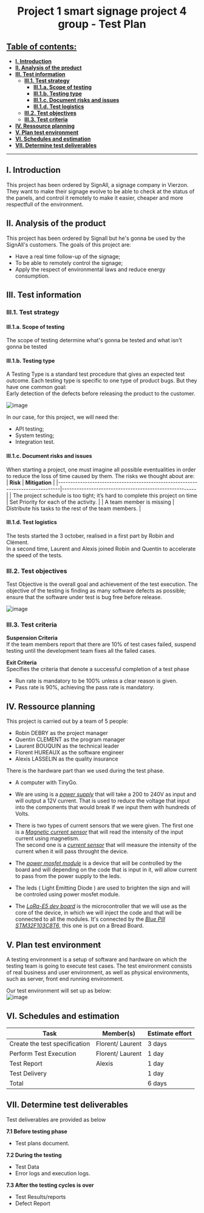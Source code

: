 <h1 style="text-align: center">Project 1 smart signage project 4 group - Test Plan</h1>

<h2 style="text-decoration: underline">Table of contents:</h2>

- [**I. Introduction**](#i-introduction)
- [**II. Analysis of the product**](#ii-analysis-of-the-product)
- [**III. Test information**](#iii-test-information)
  - [**III.1. Test strategy**](#iii1-test-strategy)
    - [**III.1.a. Scope of testing**](#iii1a-scope-of-testing)
    - [**III.1.b. Testing type**](#iii1b-testing-type)
    - [**III.1.c. Document risks and issues**](#iii1c-document-risks-and-issues)
    - [**III.1.d. Test logistics**](#iii1d-test-logistics)
  - [**III.2. Test objectives**](#iii2-test-objectives)
  - [**III.3. Test criteria**](#iii3-test-criteria)
- [**IV. Ressource planning**](#iv-ressource-planning)
- [**V. Plan test environment**](#v-plan-test-environment)
- [**VI. Schedules and estimation**](#vi-schedules-and-estimation)
- [**VII. Determine test deliverables**](#vii-determine-test-deliverables)
  
---  

## **I. Introduction**

This project has been ordered by SignAll, a signage company in Vierzon. <br>
They want to make their signage evolve to be able to check at the status of the panels, and control it remotely to make it easier, cheaper and more respectfull of the environment.

## **II. Analysis of the product**
This project has been ordered by Signall but he's gonna be used by the SignAll's customers. 
The goals of this project are: 
- Have a real time follow-up of the signage; 
- To be able to remotely control the signage;
- Apply the respect of environmental laws and reduce energy consumption. 

## **III. Test information**
### **III.1. Test strategy**
#### **III.1.a. Scope of testing**
The scope of testing determine what's gonna be tested and what isn't gonna be tested

#### **III.1.b. Testing type**
A Testing Type is a standard test procedure that gives an expected test outcome.
Each testing type is specific to one type of product bugs. But they have one common goal: <br>
Early detection of the defects before releasing the product to the customer.

![image](https://www.guru99.com/images/TestManagement/testmanagement_article_2_4_7.png)

In our case, for this project, we will need the:
- API testing;
- System testing;
- Integration test.

#### **III.1.c. Document risks and issues**
When starting a project, one must imagine all possible eventualities in order to reduce the loss of time caused by them. The risks we thought about are:
| **Risk**                                                                      | **Mitigation**                                        |
|-------------------------------------------------------------------------------|-------------------------------------------------------|
| The project schedule is too tight; it’s hard to complete this project on time | Set Priority for each of the activity.      |
| A team member is missing                                                      | Distribute his tasks to the rest of the team members. |


#### **III.1.d. Test logistics**
The tests started the 3 october, realised in a first part by Robin and Clément. <br>
In a second time, Laurent and Alexis joined Robin and Quentin to accelerate the speed of the tests. <br>

### **III.2. Test objectives**
Test Objective is the overall goal and achievement of the test execution. The objective of the testing is finding as many software defects as possible; ensure that the software under test is bug free before release.

![image](https://cdn.discordapp.com/attachments/450761035016699906/1031832888460709948/unknown.png)

### **III.3. Test criteria**
**Suspension Criteria** <br>
If the team members report that there are 10% of test cases failed, suspend testing until the
development team fixes all the failed cases.

**Exit Criteria** <br>
Specifies the criteria that denote a successful completion of a test phase
- Run rate is mandatory to be 100% unless a clear reason is given.
- Pass rate is 90%, achieving the pass rate is mandatory.

## **IV. Ressource planning**
This project is carried out by a team of 5 people: <br>
* Robin DEBRY as the project manager
* Quentin CLEMENT as the program manager
* Laurent BOUQUIN as the technical leader
* Florent HUREAUX as the software engineer
* Alexis LASSELIN as the quality insurance

There is the hardware part than we used during the test phase.<br>
* A computer with TinyGo.
* We are using is a [*power supply*](https://glpower.eu/en/product/gpv-18/) that will take a 200 to 240V as input and will output a 12V current. That is used to reduce the voltage that input into the components that would break if we input them with hundreds of Volts.

* There is two types of current sensors that we were given. The first one is a [*Magnetic current sensor*](https://electropeak.com/learn/interfacing-zmct103c-5a-ac-current-transformer-module-with-arduino/) that will read the intensity of the input current using magnetism.<br>
The second one is a [*current sensor*](https://www.elecrow.com/acs712-current-sensor-30a-p-710.html) that will measure the intensity of the current when it will pass throught the device.

* The [*power mosfet module*](https://www.robotics.org.za/XY-MOS) is a device that will be controlled by the board and will depending on the code that is input in it, will allow current to pass from the power supply to the leds.
* The leds ( Light Emitting Diode ) are used to brighten the sign and will be controled using power mosfet module.

* The [*LoRa-E5 dev board*](https://www.mouser.fr/new/seeed-studio/seeed-lora-e5-development-kit/) is the microcontroller that we will use as the core of the device, in which we will inject the code and that will be connected to all the modules. It's connected by the [*Blue Pill STM32F103C8T6*](https://rees52.com/other-devlopment-boards/2581-stm32f103c8t6-arm-stm32-minimum-system-development-board-module-for-arduino-na266), this one is put on a Bread Board.

## **V. Plan test environment**
A testing environment is a setup of software and hardware on which the testing team is going to execute test cases. The test environment consists of real business and user environment, as well as physical environments, such as server, front end running environment.

Our test environment will set up as below: <br>
![image](https://cdn.discordapp.com/attachments/450761035016699906/1035236828543995924/Diagramme_sans_nom.drawio_1.png)


## **VI. Schedules and estimation**
| **Task**                      | **Member(s)**  | **Estimate effort** |
|-------------------------------|----------------|---------------------|
| Create the test specification |Florent/ Laurent|       3 days        |
| Perform Test Execution        |Florent/ Laurent|       1 day         |
| Test Report                   |     Alexis     |        1 day        |
| Test Delivery                 |                |       1 day         |
| Total                         |                |       6 days        |

## **VII. Determine test deliverables**
Test deliverables are provided as below

**7.1 Before testing phase**
- Test plans document.
  
**7.2 During the testing**
- Test Data
- Error logs and execution logs.

**7.3 After the testing cycles is over**
- Test Results/reports
- Defect Report